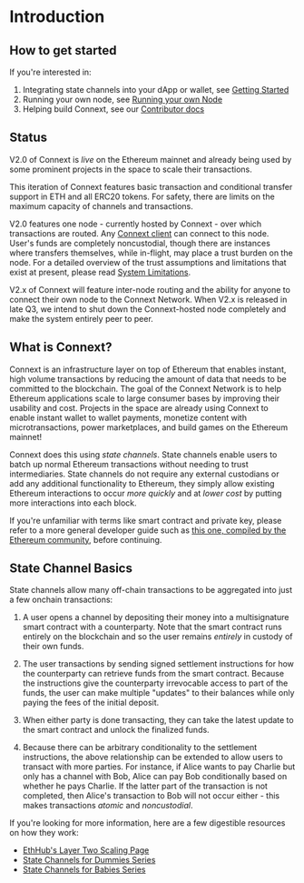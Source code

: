 # Introduction

## How to get started

If you're interested in:
1. Integrating state channels into your dApp or wallet, see [Getting Started](../userDocumentation/quickstart)
2. Running your own node, see [Running your own Node](../nodeDocumentation/runHub.md)
3. Helping build Connext, see our [Contributor docs](../contributorDocumentation/CONTRIBUTING.md)

## Status

V2.0 of Connext is *live* on the Ethereum mainnet and already being used by some prominent projects in the space to scale their transactions.

This iteration of Connext features basic transaction and conditional transfer support in ETH and all ERC20 tokens. For safety, there are limits on the maximum capacity of channels and transactions. 

V2.0 features one node - currently hosted by Connext - over which transactions are routed. Any [Connext client](../userDocumentation/client.md) can connect to this node. User's funds are completely noncustodial, though there are instances where transfers themselves, while in-flight, may place a trust burden on the node. For a detailed overview of the trust assumptions and limitations that exist at present, please read [System Limitations](../userDocumentation/limitations.md).

V2.x of Connext will feature inter-node routing and the ability for anyone to connect their own node to the Connext Network. When V2.x is released in late Q3, we intend to shut down the Connext-hosted node completely and make the system entirely peer to peer.

## What is Connext?

Connext is an infrastructure layer on top of Ethereum that enables instant, high volume transactions by reducing the amount of data that needs to be committed to the blockchain. The goal of the Connext Network is to help Ethereum applications scale to large consumer bases by improving their usability and cost. Projects in the space are already using Connext to enable instant wallet to wallet payments, monetize content with microtransactions, power marketplaces, and build games on the Ethereum mainnet!

Connext does this using *state channels*. State channels enable users to batch up normal Ethereum transactions without needing to trust intermediaries. State channels do not require any external custodians or add any additional functionality to Ethereum, they simply allow existing Ethereum interactions to occur *more quickly* and at *lower cost* by putting more interactions into each block.

If you're unfamiliar with terms like smart contract and private key, please refer to a more general developer guide such as [this one, compiled by the Ethereum community](https://github.com/ethereum/wiki/wiki/Ethereum-Development-Tutorial), before continuing.


## State Channel Basics

State channels allow many off-chain transactions to be aggregated into just a few onchain transactions:

1. A user opens a channel by depositing their money into a multisignature smart contract with a counterparty. Note that the smart contract runs entirely on the blockchain and so the user remains *entirely* in custody of their own funds.

2. The user transactions by sending signed settlement instructions for how the counterparty can retrieve funds from the smart contract. Because the instructions give the counterparty irrevocable access to part of the funds, the user can make multiple "updates" to their balances while only paying the fees of the initial deposit.

3. When either party is done transacting, they can take the latest update to the smart contract and unlock the finalized funds.

4. Because there can be arbitrary conditionality to the settlement instructions, the above relationship can be extended to allow users to transact with more parties. For instance, if Alice wants to pay Charlie but only has a channel with Bob, Alice can pay Bob conditionally based on whether he pays Charlie. If the latter part of the transaction is not completed, then Alice's transaction to Bob will not occur either - this makes transactions *atomic* and *noncustodial*.

If you're looking for more information, here are a few digestible resources on how they work:

* [EthHub's Layer Two Scaling Page](https://docs.ethhub.io/ethereum-roadmap/layer-2-scaling/state-channels/)
* [State Channels for Dummies Series](https://medium.com/blockchannel/counterfactual-for-dummies-part-1-8ff164f78540)
* [State Channels for Babies Series](https://medium.com/connext/state-channels-for-babies-c39a8001d9af)

